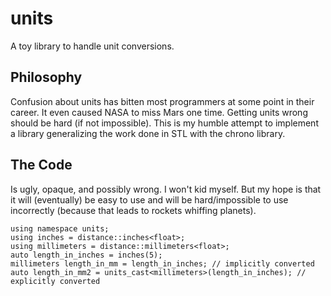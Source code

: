 # units #

A toy library to handle unit conversions.

## Philosophy ##

Confusion about units has bitten most programmers at some point in their career. It even caused NASA to miss Mars one time. Getting units wrong should be hard (if not impossible). This is my humble attempt to implement a library generalizing the work done in STL with the chrono library.

## The Code ##

Is ugly, opaque, and possibly wrong. I won't kid myself. But my hope is that it will (eventually) be easy to use and will be hard/impossible to use incorrectly (because that leads to rockets whiffing planets).

    using namespace units;
    using inches = distance::inches<float>;
    using millimeters = distance::millimeters<float>;
    auto length_in_inches = inches(5);
    millimeters length_in_mm = length_in_inches; // implicitly converted
    auto length_in_mm2 = units_cast<millimeters>(length_in_inches); // explicitly converted
